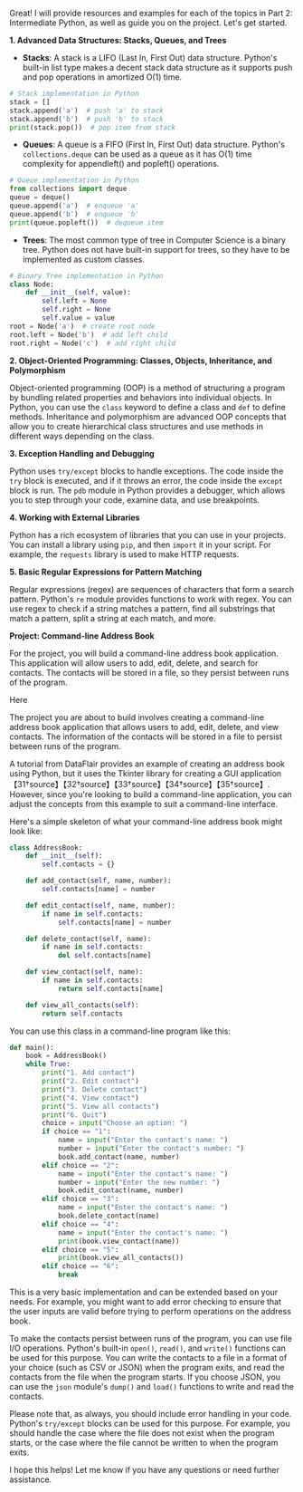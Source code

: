 Great! I will provide resources and examples for each of the topics in Part 2: Intermediate Python, as well as guide you on the project. Let's get started.

**1. Advanced Data Structures: Stacks, Queues, and Trees**

   - **Stacks**: A stack is a LIFO (Last In, First Out) data structure. Python's built-in list type makes a decent stack data structure as it supports push and pop operations in amortized O(1) time. 
   ```python
   # Stack implementation in Python
   stack = []
   stack.append('a')  # push 'a' to stack
   stack.append('b')  # push 'b' to stack
   print(stack.pop())  # pop item from stack
   ```

   - **Queues**: A queue is a FIFO (First In, First Out) data structure. Python's `collections.deque` can be used as a queue as it has O(1) time complexity for appendleft() and popleft() operations.
   ```python
   # Queue implementation in Python
   from collections import deque
   queue = deque()
   queue.append('a')  # enqueue 'a'
   queue.append('b')  # enqueue 'b'
   print(queue.popleft())  # dequeue item
   ```

   - **Trees**: The most common type of tree in Computer Science is a binary tree. Python does not have built-in support for trees, so they have to be implemented as custom classes.
   ```python
   # Binary Tree implementation in Python
   class Node:
       def __init__(self, value):
           self.left = None
           self.right = None
           self.value = value
   root = Node('a')  # create root node
   root.left = Node('b')  # add left child
   root.right = Node('c')  # add right child
   ```

**2. Object-Oriented Programming: Classes, Objects, Inheritance, and Polymorphism**

   Object-oriented programming (OOP) is a method of structuring a program by bundling related properties and behaviors into individual objects. In Python, you can use the `class` keyword to define a class and `def` to define methods. Inheritance and polymorphism are advanced OOP concepts that allow you to create hierarchical class structures and use methods in different ways depending on the class.

**3. Exception Handling and Debugging**

   Python uses `try/except` blocks to handle exceptions. The code inside the `try` block is executed, and if it throws an error, the code inside the `except` block is run. The `pdb` module in Python provides a debugger, which allows you to step through your code, examine data, and use breakpoints.

**4. Working with External Libraries**

   Python has a rich ecosystem of libraries that you can use in your projects. You can install a library using `pip`, and then `import` it in your script. For example, the `requests` library is used to make HTTP requests.

**5. Basic Regular Expressions for Pattern Matching**

   Regular expressions (regex) are sequences of characters that form a search pattern. Python's `re` module provides functions to work with regex. You can use regex to check if a string matches a pattern, find all substrings that match a pattern, split a string at each match, and more.

**Project: Command-line Address Book**

For the project, you will build a command-line address book application. This application will allow users to add, edit, delete, and search for contacts. The contacts will be stored in a file, so they persist between runs of the program.

Here

The project you are about to build involves creating a command-line address book application that allows users to add, edit, delete, and view contacts. The information of the contacts will be stored in a file to persist between runs of the program. 

A tutorial from DataFlair provides an example of creating an address book using Python, but it uses the Tkinter library for creating a GUI application【31†source】【32†source】【33†source】【34†source】【35†source】. However, since you're looking to build a command-line application, you can adjust the concepts from this example to suit a command-line interface.

Here's a simple skeleton of what your command-line address book might look like:

```python
class AddressBook:
    def __init__(self):
        self.contacts = {}

    def add_contact(self, name, number):
        self.contacts[name] = number

    def edit_contact(self, name, number):
        if name in self.contacts:
            self.contacts[name] = number

    def delete_contact(self, name):
        if name in self.contacts:
            del self.contacts[name]

    def view_contact(self, name):
        if name in self.contacts:
            return self.contacts[name]

    def view_all_contacts(self):
        return self.contacts
```

You can use this class in a command-line program like this:

```python
def main():
    book = AddressBook()
    while True:
        print("1. Add contact")
        print("2. Edit contact")
        print("3. Delete contact")
        print("4. View contact")
        print("5. View all contacts")
        print("6. Quit")
        choice = input("Choose an option: ")
        if choice == "1":
            name = input("Enter the contact's name: ")
            number = input("Enter the contact's number: ")
            book.add_contact(name, number)
        elif choice == "2":
            name = input("Enter the contact's name: ")
            number = input("Enter the new number: ")
            book.edit_contact(name, number)
        elif choice == "3":
            name = input("Enter the contact's name: ")
            book.delete_contact(name)
        elif choice == "4":
            name = input("Enter the contact's name: ")
            print(book.view_contact(name))
        elif choice == "5":
            print(book.view_all_contacts())
        elif choice == "6":
            break
```

This is a very basic implementation and can be extended based on your needs. For example, you might want to add error checking to ensure that the user inputs are valid before trying to perform operations on the address book.

To make the contacts persist between runs of the program, you can use file I/O operations. Python's built-in `open()`, `read()`, and `write()` functions can be used for this purpose. You can write the contacts to a file in a format of your choice (such as CSV or JSON) when the program exits, and read the contacts from the file when the program starts. If you choose JSON, you can use the `json` module's `dump()` and `load()` functions to write and read the contacts.

Please note that, as always, you should include error handling in your code. Python's `try/except` blocks can be used for this purpose. For example, you should handle the case where the file does not exist when the program starts, or the case where the file cannot be written to when the program exits. 

I hope this helps! Let me know if you have any questions or need further assistance.